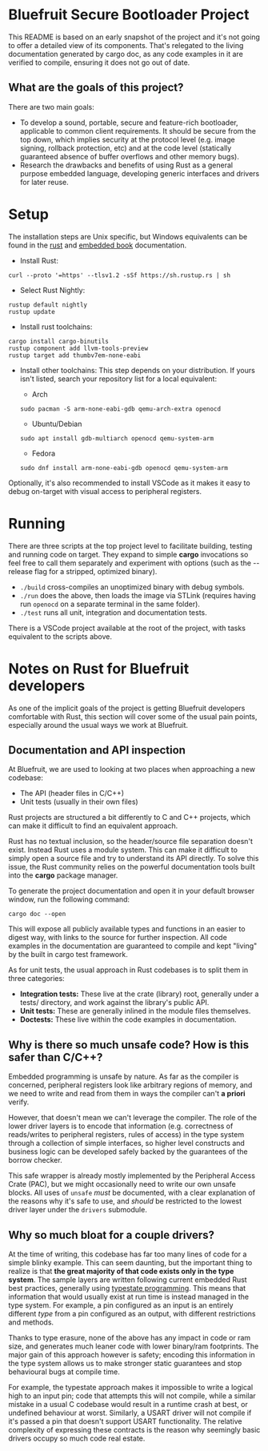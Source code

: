 # Bluefruit Secure Bootloader Project

This README is based on an early snapshot of the project and it's not going to
offer a detailed view of its components. That's relegated to the living
documentation generated by cargo doc, as any code examples in it are verified to
compile, ensuring it does not go out of date.

## What are the goals of this project?

There are two main goals:

* To develop a sound, portable, secure and feature-rich bootloader, applicable to
  common client requirements. It should be secure from the top down, which
  implies security at the protocol level (e.g. image signing, rollback
  protection, etc) and at the code level (statically guaranteed absence of
  buffer overflows and other memory bugs).
* Research the drawbacks and benefits of using Rust as a general purpose
  embedded language, developing generic interfaces and drivers for later reuse.

# Setup

The installation steps are Unix specific, but Windows equivalents can be found
in the [rust](https://www.rust-lang.org/tools/install) and
[embedded book](https://rust-embedded.github.io/book/) documentation.

* Install Rust:

```
curl --proto '=https' --tlsv1.2 -sSf https://sh.rustup.rs | sh
```

* Select Rust Nightly:

```
rustup default nightly
rustup update
```

* Install rust toolchains:

```
cargo install cargo-binutils
rustup component add llvm-tools-preview
rustup target add thumbv7em-none-eabi
```

* Install other toolchains:
This step depends on your distribution. If yours isn't listed, search your
repository list for a local equivalent:

   * Arch

   ```
   sudo pacman -S arm-none-eabi-gdb qemu-arch-extra openocd
   ```

   * Ubuntu/Debian

   ```
   sudo apt install gdb-multiarch openocd qemu-system-arm
   ```

   * Fedora

   ```
   sudo dnf install arm-none-eabi-gdb openocd qemu-system-arm
   ```

Optionally, it's also recommended to install VSCode as it makes it easy to
debug on-target with visual access to peripheral registers.

# Running

There are three scripts at the top project level to facilitate building, testing and running code on target. They expand to simple **cargo** invocations so feel free to call them separately and experiment with options (such as the --release flag for a stripped, optimized binary).

* `./build` cross-compiles an unoptimized binary with debug symbols.
* `./run` does the above, then loads the image via STLink (requires having run `openocd` on a separate terminal in the same folder).
* `./test` runs all unit, integration and documentation tests.

There is a VSCode project available at the root of the project, with tasks equivalent to the scripts above.

# Notes on Rust for Bluefruit developers

As one of the implicit goals of the project is getting Bluefruit developers
comfortable with Rust, this section will cover some of the usual pain points, especially around the usual ways we work at Bluefruit.

## Documentation and API inspection

At Bluefruit, we are used to looking at two places when approaching a new
codebase:

* The API (header files in C/C++)
* Unit tests (usually in their own files)

Rust projects are structured a bit differently to C and C++ projects, which can
make it difficult to find an equivalent approach.

Rust has no textual inclusion, so the header/source file separation doesn't exist.
Instead Rust uses a module system. This can make it difficult to simply open a
source file and try to understand its API directly. To solve this issue, the
Rust community relies on the powerful documentation tools built into the **cargo**
package manager.

To generate the project documentation and open it in your default browser window,
run the following command:

```
cargo doc --open
```

This will expose all publicly available types and functions in an easier to
digest way, with links to the source for further inspection. All code examples
in the documentation are guaranteed to compile and kept "living" by the built in
cargo test framework.

As for unit tests, the usual approach in Rust codebases is to split them in
three categories:

* **Integration tests:** These live at the crate (library) root, generally under
  a tests/ directory, and work against the library's public API.
* **Unit tests:** These are generally inlined in the module files themselves.
* **Doctests:** These live within the code examples in documentation.

## Why is there so much **unsafe** code? How is this safer than C/C++?

Embedded programming is unsafe by nature. As far as the compiler is concerned,
peripheral registers look like arbitrary regions of memory, and we need to
write and read from them in ways the compiler can't **a priori** verify.

However, that doesn't mean we can't leverage the compiler. The
role of the lower driver layers is to encode that information (e.g. correctness of
reads/writes to peripheral registers, rules of access) in the type system
through a collection of simple interfaces, so higher level constructs and
business logic can be developed safely backed by the guarantees of the borrow
checker.

This safe wrapper is already mostly implemented by the Peripheral Access Crate
(PAC), but we might occasionally need to write our own unsafe blocks. All uses
of `unsafe` *must* be documented, with a clear explanation of the reasons
why it's safe to use, and *should* be restricted to the lowest driver layer
under the `drivers` submodule.

## Why so much bloat for a couple drivers?

At the time of writing, this codebase has far too many lines of code for a
simple blinky example. This can seem daunting, but the important thing to
realize is that **the great majority of that code exists only in the type
system**. The sample layers are written following current embedded Rust best
practices, generally using [typestate programming](https://rust-embedded.github.io/book/static-guarantees/typestate-programming.html). This means that information that would usually exist at run time
is instead managed in the type system. For example, a pin configured as an input
is an entirely different *type* from a pin configured as an output, with
different restrictions and methods.

Thanks to type erasure, none of the above has any impact in code or ram size,
and generates much leaner code with lower binary/ram footprints. The major gain of this
approach however is safety; encoding this information in the type
system allows us to make stronger static guarantees and stop behavioural
bugs at compile time.

For example, the typestate approach makes it impossible to write a logical high
to an input pin; code that attempts this will not compile, while a similar
mistake in a usual C codebase would result in a runtime crash at best, or
undefined behaviour at worst. Similarly, a USART driver will not compile if
it's passed a pin that doesn't support USART functionality. The relative
complexity of expressing these contracts is the reason why seemingly basic
drivers occupy so much code real estate.

